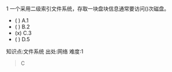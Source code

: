 1
一个采用二级索引文件系统，存取一块盘块信息通常要访问()次磁盘。
- ( ) A.1
- ( ) B.2
- (x) C.3
- ( ) D.5

知识点:文件系统
出处:网络
难度:1
> C
